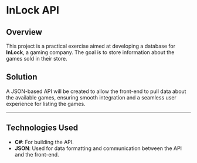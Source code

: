 # InLock API

## Overview

This project is a practical exercise aimed at developing a database for **InLock**, a gaming company. The goal is to store information about the games sold in their store.

## Solution

A JSON-based API will be created to allow the front-end to pull data about the available games, ensuring smooth integration and a seamless user experience for listing the games.

---

## Technologies Used

- **C#**: For building the API.
- **JSON**: Used for data formatting and communication between the API and the front-end.
